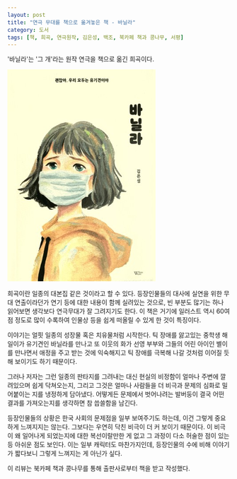 ```yaml
---
layout: post
title: "연극 무대를 책으로 옮겨놓은 책 - 바닐라"
category: 도서
tags: [책, 희곡, 연극원작, 김은성, 백조, 북카페 책과 콩나무, 서평]
---
```


'바닐라'는
'그 개'라는 원작 연극을 책으로 옮긴 희곡이다.

![표지](/images/book/that-dog-vanilla-book-1.jpg)

희곡이란 일종의 대본집 같은 것이라고 할 수 있다.
등장인물들의 대사에 실연을 위한 무대 연출이라던가 연기 등에 대한 내용이 함께 실려있는 것으로,
빈 부분도 많기는 하나 읽어보면 생각보다 연극무대가 잘 그려지기도 한다.
이 책은 거기에 일러스트 역시 60여점 정도로 많이 수록하여
인물상 등을 쉽게 떠올릴 수 있게 한 것이 특징이다.

이야기는 얼핏 일종의 성장물 혹은 치유물처럼 시작한다.
틱 장애를 앓고있는 중학생 해일이가
유기견인 바닐라를 만나고
또 이웃의 화가 선영 부부와 그들의 어린 아이인 별이를 만나면서
애정을 주고 받는 것에 익숙해지고 틱 장애를 극복해 나갈 것처럼
이어질 듯해 보이기도 하기 때문이다.

그러나 저자는 그런 일종의 판타지를 그려내는 대신
현실의 비정함이 얼마나 주변에 깔려있으며 쉽게 닥쳐오는지,
그리고 그것은 얼마나 사람들을 더 비극과 문제의 심화로 밀어붙이는 지를 냉정하게 담아냈다.
어떻게든 문제에서 벗어나려는 발버둥이 결국 어떤 결과를 가져오는지를 생각하면 참 씁쓸함을 남긴다.

등장인물들의 상황은 한국 사회의 문제점을 일부 보여주기도 하는데, 이건 그렇게 중요하게 느껴지지는 않는다.
그보다는 우연히 닥친 비극이 더 커 보이기 때문이다.
이 비극이 왜 일어나게 되었는지에 대한 복선이랄만한 게 없고
그 과정이 다소 허술한 점이 있는 등 아쉬운 점도 보인다.
이는 일부 캐릭터도 마찬가지인데,
등장인물의 수에 비해 이야기가 짧다보니 그렇게 느껴지는 게 아닌가 싶다.



<div class="im im-info">
이 리뷰는 북카페 책과 콩나무를 통해 출판사로부터 책을 받고 작성했다.
</div>
